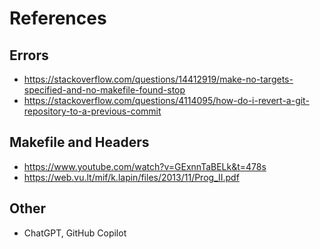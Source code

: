 # References
## Errors
- https://stackoverflow.com/questions/14412919/make-no-targets-specified-and-no-makefile-found-stop
- https://stackoverflow.com/questions/4114095/how-do-i-revert-a-git-repository-to-a-previous-commit
## Makefile and Headers
- https://www.youtube.com/watch?v=GExnnTaBELk&t=478s
- https://web.vu.lt/mif/k.lapin/files/2013/11/Prog_II.pdf

## Other
- ChatGPT, GitHub Copilot
